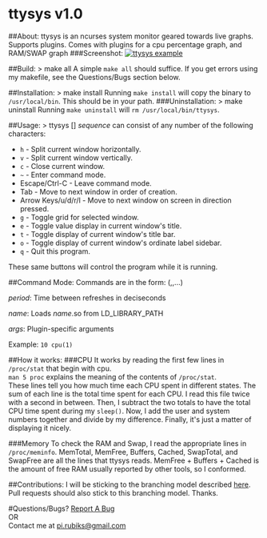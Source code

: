 ttysys v1.0
======

##About:
ttysys is an ncurses system monitor geared towards live graphs.
Supports plugins.
Comes with plugins for a cpu percentage graph, and RAM/SWAP graph
###Screenshot:
<a href="https://raw.github.com/rigel314/ttysys/26abbe0964db8f627d064974d4958542c10edd65/images/ttysys.png">![ttysys example](https://raw.github.com/rigel314/ttysys/26abbe0964db8f627d064974d4958542c10edd65/images/ttysysSmall.png)</a>

##Build:
	> make all
A simple `make all` should suffice.  If you get errors using my makefile, see the Questions/Bugs section below.

##Installation:
	> make install
Running `make install` will copy the binary to `/usr/local/bin`.  This should be in your path.
###Uninstallation:
	> make uninstall
Running `make uninstall` will `rm /usr/local/bin/ttysys`.

##Usage:
	> ttysys [<sequence>]
_sequence_ can consist of any number of the following characters:

* `h` - Split current window horizontally.
* `v` - Split current window vertically.
* `c` - Close current window.
* `~` - Enter command mode.
* Escape/Ctrl-C - Leave command mode.
* Tab - Move to next window in order of creation.
* Arrow Keys/u/d/r/l - Move to next window on screen in direction pressed.
* `g` - Toggle grid for selected window.
* `e` - Toggle value display in current window's title.
* `t` - Toggle display of current window's title bar.
* `o` - Toggle display of current window's ordinate label sidebar.
* `q` - Quit this program.

These same buttons will control the program while it is running.

##Command Mode:
Commands are in the form: <period> <name>(<arg1>,<arg2>,...)

_period_: Time between refreshes in deciseconds

_name_: Loads _name_.so from LD_LIBRARY_PATH

_args_: Plugin-specific arguments

Example: `10 cpu(1)`

##How it works:
###CPU
It works by reading the first few lines in `/proc/stat` that begin with cpu.<br />
`man 5 proc` explains the meaning of the contents of `/proc/stat`.<br />
These lines tell you how much time each CPU spent in different states.  The sum of each line is the total time spent for each CPU.  I read this file twice with a second in between.  Then, I subtract the two totals to have the total CPU time spent during my `sleep()`.  Now, I add the user and system numbers together and divide by my difference.  Finally, it's just a matter of displaying it nicely.

###Memory
To check the RAM and Swap, I read the appropriate lines in `/proc/meminfo`.  MemTotal, MemFree, Buffers, Cached, SwapTotal, and SwapFree are all the lines that ttysys reads.  MemFree + Buffers + Cached is the amount of free RAM usually reported by other tools, so I conformed.

##Contributions:
I will be sticking to the branching model described [here](http://nvie.com/posts/a-successful-git-branching-model/).  Pull requests should also stick to this branching model.  Thanks.

#Questions/Bugs?
[Report A Bug](https://github.com/rigel314/ttysys/issues)<br />
OR<br />
Contact me at <pi.rubiks@gmail.com>
